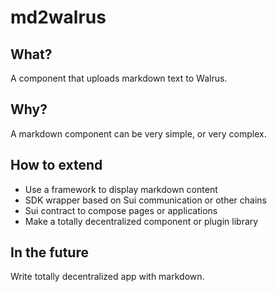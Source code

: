 # md2walrus

## What?

A component that uploads markdown text to Walrus.

## Why?

A markdown component can be very simple, or very complex.

## How to extend

- Use a framework to display markdown content
- SDK wrapper based on Sui communication or other chains
- Sui contract to compose pages or applications
- Make a totally decentralized component or plugin library


## In the future

Write totally decentralized app with markdown.